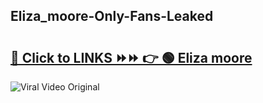 
 ## Eliza_moore-Only-Fans-Leaked

# <h2><a href="https://clipsfans.com/Eliza_moore&ref=git">🔗 Click to LINKS ⏩⏩ 👉 🟢 Eliza moore </a></h2>

<a href="https://clipsfans.com/Eliza_moore&ref=git" rel="nofollow" data-target="animated-image.originalLink"><img src="https://i.ibb.co.com/xMMVF88/686577567.gif" alt="Viral Video Original" style="max-width: 100%; display: inline-block;" data-target="animated-image.originalImage"></a>
